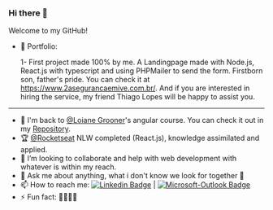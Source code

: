 ### Hi there 👋

<!--
**Karosso/Karosso** is a ✨ _special_ ✨ repository because its `README.md` (this file) appears on your GitHub profile. -->

Welcome to my GitHub!

- 📖 Portfolio:

  1- First project made 100% by me. 
    A Landingpage made with Node.js, React.js with typescript and using PHPMailer to send the form. 
    Firstborn son, father's pride. 
    You can check it at https://www.2asegurancaemive.com.br/.
    And if you are interested in hiring the service, my friend Thiago Lopes will be happy to assist you. 
---------------
- 🌱 I'm back to [@Loiane Grooner](https://github.com/loiane)'s angular course. You can check it out in my [Repository](https://github.com/Karosso/Angular-6).
- 🏆 [@Rocketseat](https://github.com/Rocketseat) NLW completed (React.js), knowledge assimilated and applied.
- 👯 I’m looking to collaborate and help with web development with whatever is within my reach.
- 💬 Ask me about anything, what i don't know we look for together 👊 
- 📫 How to reach me: [![Linkedin Badge](https://img.shields.io/badge/-Oscar_Dias-blue?style=flat-square&logo=Linkedin&logoColor=white&link=https://www.linkedin.com/in/oscar-oliveira-dias-98890589/)](https://www.linkedin.com/in/oscar-oliveira-dias-98890589/)  |  [![Microsoft-Outlook Badge](https://img.shields.io/badge/-Oscar_Dias-blue?style=flat-square&logo=Microsoft-Outlook&logoColor=white&link=Microsoft-Outlook&logoColor=white&link=mailto:dias_oscar@hotmail.com)](mailto:dias_oscar@hotmail.com)
- ⚡ Fun fact: 🍻🍻🚵🚵

